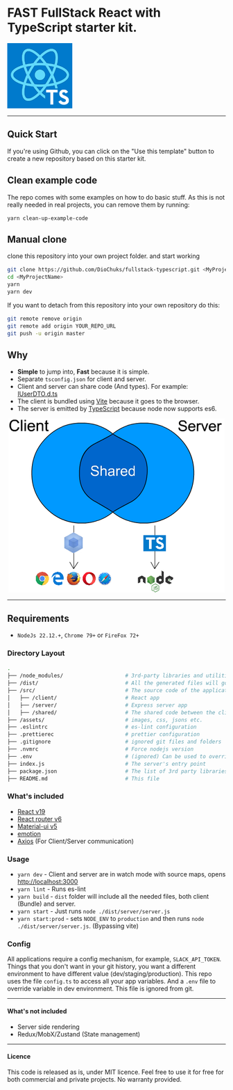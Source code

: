 # FAST FullStack React with TypeScript starter kit.

<img src="https://github.com/DioChuks/fullstack-typescript/raw/master/assets/images/logo.png" width="150">

---

## Quick Start

If you're using Github, you can click on the "Use this template" button to create a new repository based on this starter kit.

## Clean example code
The repo comes with some examples on how to do basic stuff. As this is not really needed in real projects, you can remove them by running:
```
yarn clean-up-example-code
```

## Manual clone
clone this repository into your own project folder. and start working

```bash
git clone https://github.com/DioChuks/fullstack-typescript.git <MyProjectName>
cd <MyProjectName>
yarn
yarn dev
```

If you want to detach from this repository into your own repository do this:

```bash
git remote remove origin
git remote add origin YOUR_REPO_URL
git push -u origin master
```

## Why

- **Simple** to jump into, **Fast** because it is simple.
- Separate `tsconfig.json` for client and server.
- Client and server can share code (And types). For example: [IUserDTO.d.ts](https://github.com/DioChuks/fullstack-typescript/blob/master/src/shared/IUserDTO.d.ts)
- The client is bundled using [Vite](https://github.com/vitejs/vite) because it goes to the browser.
- The server is emitted by [TypeScript](https://github.com/Microsoft/TypeScript) because node now supports es6.

<p align="center"> 
<img src="https://github.com/DioChuks/fullstack-typescript/raw/master/assets/images/flow.png" width="500">
</p>

---

## Requirements

- `NodeJs 22.12.+`, `Chrome 79+` or `FireFox 72+`

### Directory Layout

```bash
.
├── /node_modules/                    # 3rd-party libraries and utilities
├── /dist/                            # All the generated files will go here, and will run from this folder
├── /src/                             # The source code of the application
│   ├── /client/                      # React app
│   ├── /server/                      # Express server app
│   ├── /shared/                      # The shared code between the client and the server
├── /assets/                          # images, css, jsons etc.
├── .eslintrc                         # es-lint configuration
├── .prettierec                       # prettier configuration
├── .gitignore                        # ignored git files and folders
├── .nvmrc                            # Force nodejs version
├── .env                              # (ignored) Can be used to override environment variables
├── index.js                          # The server's entry point
├── package.json                      # The list of 3rd party libraries and utilities
├── README.md                         # This file
```

### What's included

- [React v19](https://facebook.github.io/react/)
- [React router v6](https://github.com/ReactTraining/react-router)
- [Material-ui v5](https://github.com/mui-org/material-ui)
- [emotion](https://emotion.sh/docs/introduction)
- [Axios](https://github.com/mzabriskie/axios) (For Client/Server communication)

### Usage

- `yarn dev` - Client and server are in watch mode with source maps, opens [http://localhost:3000](http://localhost:3000)
- `yarn lint` - Runs es-lint
- `yarn build` - `dist` folder will include all the needed files, both client (Bundle) and server.
- `yarn start` - Just runs `node ./dist/server/server.js`
- `yarn start:prod` - sets `NODE_ENV` to `production` and then runs `node ./dist/server/server.js`. (Bypassing vite)

### Config

All applications require a config mechanism, for example, `SLACK_API_TOKEN`. Things that you don't want in your git history, you want a different environment to have different value (dev/staging/production). This repo uses the file `config.ts` to access all your app variables. And a `.env` file to override variable in dev environment. This file is ignored from git.

---

#### What's not included

- Server side rendering
- Redux/MobX/Zustand (State management)

---

#### Licence

This code is released as is, under MIT licence. Feel free to use it for free for both commercial and private projects. No warranty provided.
